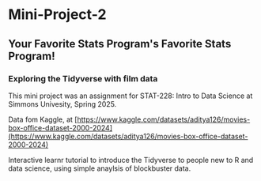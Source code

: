 # Mini-Project-2
## Your Favorite Stats Program's Favorite Stats Program!
### Exploring the Tidyverse with film data

This mini project was an assignment for STAT-228: Intro to Data Science at Simmons Univesity, Spring 2025.

Data fom Kaggle, at [https://www.kaggle.com/datasets/aditya126/movies-box-office-dataset-2000-2024](https://www.kaggle.com/datasets/aditya126/movies-box-office-dataset-2000-2024)

Interactive learnr tutorial to introduce the Tidyverse to people new to R and data science, using simple anaylsis of blockbuster data.
